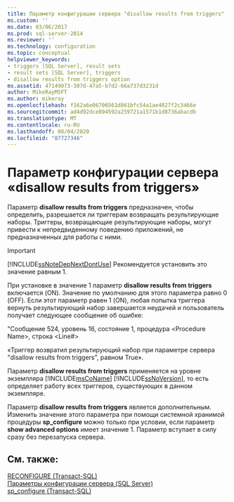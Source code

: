 ```yaml
---
title: Параметр конфигурации сервера "disallow results from triggers" | Документы Майкрософт
ms.custom: ''
ms.date: 03/06/2017
ms.prod: sql-server-2014
ms.reviewer: ''
ms.technology: configuration
ms.topic: conceptual
helpviewer_keywords:
- triggers [SQL Server], result sets
- result sets [SQL Server], triggers
- disallow results from triggers option
ms.assetid: 47149073-307d-47a5-b7d2-66a737d3231d
author: MikeRayMSFT
ms.author: mikeray
ms.openlocfilehash: f162a6e06706561d861bfc54a1ae4027f2c3466e
ms.sourcegitcommit: ad4d92dce894592a259721a1571b1d8736abacdb
ms.translationtype: MT
ms.contentlocale: ru-RU
ms.lasthandoff: 08/04/2020
ms.locfileid: "87727346"
---
```

# <a name="disallow-results-from-triggers-server-configuration-option"></a>Параметр конфигурации сервера «disallow results from triggers»
  Параметр **disallow results from triggers** предназначен, чтобы определить, разрешается ли триггерам возвращать результирующие наборы. Триггеры, возвращающие результирующие наборы, могут привести к непредвиденному поведению приложений, не предназначенных для работы с ними.  
  
> [!IMPORTANT]  
>  [!INCLUDE[ssNoteDepNextDontUse](../../includes/ssnotedepnextdontuse-md.md)] Рекомендуется установить это значение равным 1.  
  
 При установке в значение 1 параметр **disallow results from triggers** включается (ON). Значение по умолчанию для этого параметра равно 0 (OFF). Если этот параметр равен 1 (ON), любая попытка триггера вернуть результирующий набор завершается неудачей и пользователь получает следующее сообщение об ошибке:  
  
 "Сообщение 524, уровень 16, состояние 1, процедура \<Procedure Name>, строка \<Line#>  
  
 «Триггер возвратил результирующий набор при параметре сервера "disallow results from triggers", равном True».  
  
 Параметр **disallow results from triggers** применяется на уровне экземпляра [!INCLUDE[msCoName](../../includes/msconame-md.md)] [!INCLUDE[ssNoVersion](../../includes/ssnoversion-md.md)], то есть определяет работу всех триггеров, существующих в данном экземпляре.  
  
 Параметр **disallow results from triggers** является дополнительным. Изменить значение этого параметра при помощи системной хранимой процедуры **sp_configure** можно только при условии, если параметр **show advanced options** имеет значение 1. Параметр вступает в силу сразу без перезапуска сервера.  
  
## <a name="see-also"></a>См. также:  
 [RECONFIGURE (Transact-SQL)](/sql/t-sql/language-elements/reconfigure-transact-sql)   
 [Параметры конфигурации сервера (SQL Server)](server-configuration-options-sql-server.md)   
 [sp_configure (Transact-SQL)](/sql/relational-databases/system-stored-procedures/sp-configure-transact-sql)  
  
  
